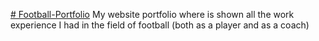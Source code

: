 <a href='https://jamal-al-badarin-portfolio.netlify.app/'># Football-Portfolio</a>
 My website portfolio where is shown all the work experience I had in the field of football (both as a player and as a coach)
